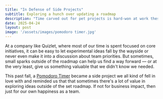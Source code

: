 ```yaml
---
title: "In Defense of Side Projects"
subtitle: Exploring a hunch over updating a roadmap
description: "Time carved out for pet projects is hard-won at work these days, but there's so much value in spending time outside official company projects."
date: 2025-04-24
layout: post
image: '/assets/images/pomodoro timer.jpg'
---
```


At a company like Quizlet, where most of our time is spent focused on core initiatives, it can be easy to let experimental ideas fall  by the wayside or never even make it into a discussion about team priorities. But sometimes, small sparks outside of the roadmap can help us find a way forward — or at the very least, give us something valuable that we didn't know we needed. 

This past fall, a <a href="https://quizlet.com/features/pomodoro-timer">Pomodoro Timer</a> became a side project we all kind of fell in love with and reminded us that that sometimes there's a lot of value in exploring ideas outside of the set roadmap. If not for business impact, then just for our own happiness as a team. 

<blockquote>
  
</blockquote>


